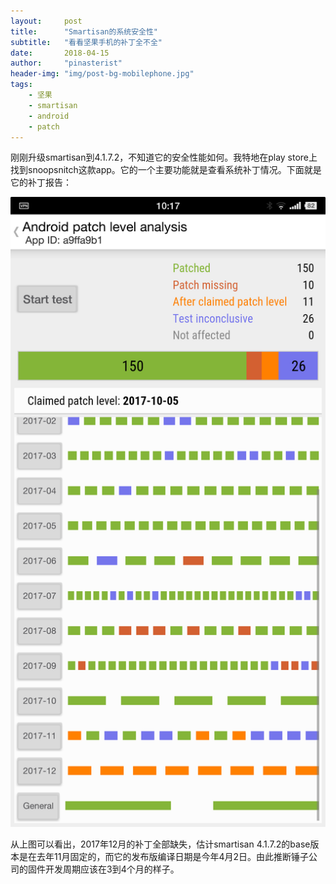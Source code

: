 ```yaml
---
layout:     post
title:      "Smartisan的系统安全性"
subtitle:   "看看坚果手机的补丁全不全"
date:       2018-04-15
author:     "pinasterist"
header-img: "img/post-bg-mobilephone.jpg"
tags:
    - 坚果
    - smartisan
    - android
    - patch
---
```


刚刚升级smartisan到4.1.7.2，不知道它的安全性能如何。我特地在play store上找到snoopsnitch这款app。它的一个主要功能就是查看系统补丁情况。下面就是它的补丁报告：

![report](/img/in-post/Screenshot_2018-04-15-10-17-30-291_Android_patch_level_analysis.png)

从上图可以看出，2017年12月的补丁全部缺失，估计smartisan 4.1.7.2的base版本是在去年11月固定的，而它的发布版编译日期是今年4月2日。由此推断锤子公司的固件开发周期应该在3到4个月的样子。
